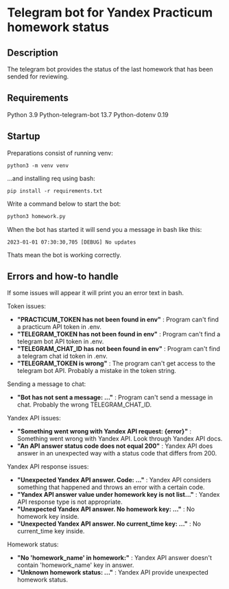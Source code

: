 # Telegram bot for Yandex Practicum homework status

## Description
The telegram bot provides the status of the last homework that has been sended for reviewing.

## Requirements
Python 3.9
Python-telegram-bot 13.7
Python-dotenv 0.19

## Startup

Preparations consist of running venv:
```
python3 -m venv venv
```
...and installing req using bash:
```
pip install -r requirements.txt
```

Write a command below to start the bot:

```bash
python3 homework.py
```

When the bot has started it will send you a message in bash like this:

```
2023-01-01 07:30:30,705 [DEBUG] No updates
```

Thats mean the bot is working correctly.

## Errors and how-to handle

If some issues will appear it will print you an error text in bash.

Token issues:
- **"PRACTICUM_TOKEN has not been found in env"** : Program can't find a practicum API token in .env.
- **"TELEGRAM_TOKEN has not been found in env"** :  Program can't find a telegram bot API token in .env.
- **"TELEGRAM_CHAT_ID has not been found in env"** :  Program can't find a telegram chat id token in .env.
- **"TELEGRAM_TOKEN is wrong"** : The program can't get access to the telegram bot API. Probably a mistake in the token string.

Sending a message to chat:
- **"Bot has not sent a message: ..."** : Program can't send a message in chat. Probably the wrong TELEGRAM_CHAT_ID.

Yandex API issues:
- **"Something went wrong with Yandex API request: {error}"** : Something went wrong with Yandex API. Look through Yandex API docs.
- **"An API answer status code does not equal 200"** : Yandex API does answer in an unexpected way with a status code that differs from 200.

Yandex API response issues:
- **"Unexpected Yandex API answer. Code: ..."** : Yandex API considers something that happened and throws an error with a certain code.
- **"Yandex API answer value under homework key is not list..."** : Yandex API response type is not appropriate.
- **"Unexpected Yandex API answer. No homework key: ..."** : No homework key inside.
- **"Unexpected Yandex API answer. No current_time key: ..."** : No current_time key inside.

Homework status:
- **"No 'homework_name' in homework:"** : Yandex API answer doesn't contain 'homework_name' key in answer.
- **"Unknown homework status: ..."** : Yandex API provide unexpected homework status.
